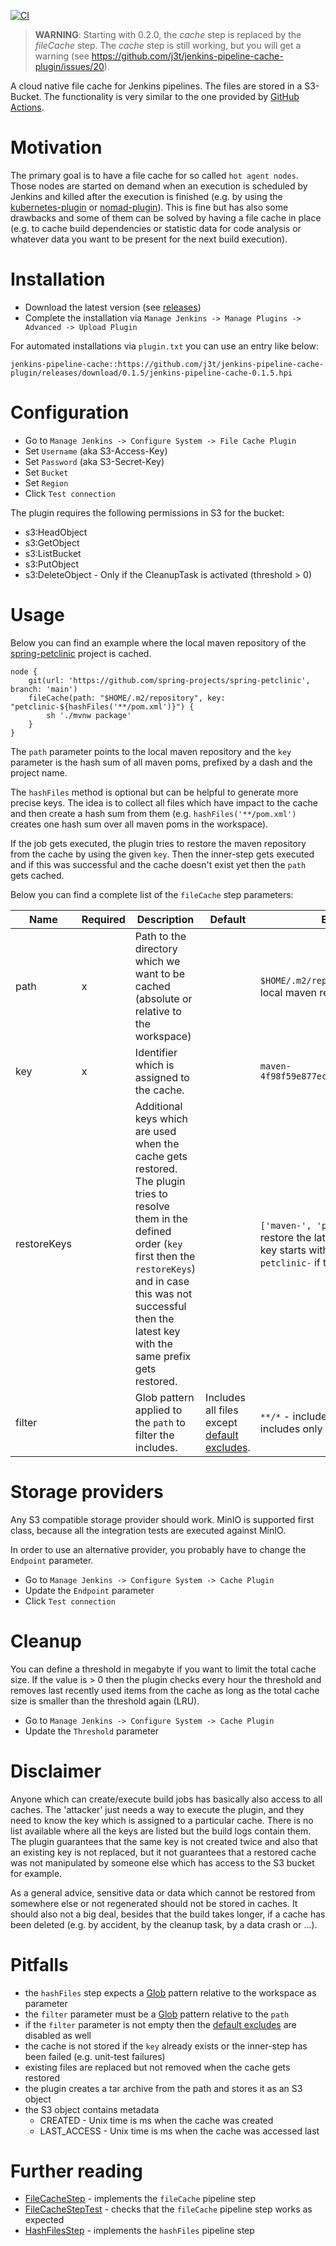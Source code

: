 [![CI](https://github.com/j3t/jenkins-pipeline-cache-plugin/actions/workflows/ci.yml/badge.svg)](https://github.com/j3t/jenkins-pipeline-cache-plugin/actions/workflows/ci.yml)

> **WARNING**: Starting with 0.2.0, the *cache* step is replaced by the *fileCache* step. The *cache* step is still working, but you will get a warning (see https://github.com/j3t/jenkins-pipeline-cache-plugin/issues/20).

A cloud native file cache for Jenkins pipelines. The files are stored in a S3-Bucket. The functionality is very similar to the one provided by [GitHub Actions](https://docs.github.com/en/actions/advanced-guides/caching-dependencies-to-speed-up-workflows).

# Motivation
The primary goal is to have a file cache for so called `hot agent nodes`. Those nodes are started on demand when an execution is scheduled by Jenkins and killed after the execution is finished (e.g. by using the [kubernetes-plugin](https://github.com/jenkinsci/kubernetes-plugin) or [nomad-plugin](https://github.com/jenkinsci/nomad-plugin)). This is fine but has also some drawbacks and some of them can be solved by having a file cache in place (e.g. to cache build dependencies or statistic data for code analysis or whatever data you want to be present for the next build execution).

# Installation
* Download the latest version (see [releases](https://github.com/j3t/jenkins-pipeline-cache-plugin/releases))
* Complete the installation via `Manage Jenkins -> Manage Plugins -> Advanced -> Upload Plugin`

For automated installations via `plugin.txt` you can use an entry like below:
```
jenkins-pipeline-cache::https://github.com/j3t/jenkins-pipeline-cache-plugin/releases/download/0.1.5/jenkins-pipeline-cache-0.1.5.hpi
```

# Configuration
* Go to `Manage Jenkins -> Configure System -> File Cache Plugin`
* Set `Username` (aka S3-Access-Key)
* Set `Password` (aka S3-Secret-Key)
* Set `Bucket`
* Set `Region`
* Click `Test connection`

The plugin requires the following permissions in S3 for the bucket:
* s3:HeadObject
* s3:GetObject
* s3:ListBucket
* s3:PutObject
* s3:DeleteObject - Only if the CleanupTask is activated (threshold > 0)

# Usage
Below you can find an example where the local maven repository of the [spring-petclinic](https://github.com/spring-projects/spring-petclinic) project is cached.
```
node {
    git(url: 'https://github.com/spring-projects/spring-petclinic', branch: 'main')
    fileCache(path: "$HOME/.m2/repository", key: "petclinic-${hashFiles('**/pom.xml')}") {
        sh './mvnw package'
    }
}
```
The `path` parameter points to the local maven repository and the `key` parameter is the hash sum of all maven poms, prefixed by a dash and the project name.

The `hashFiles` method is optional but can be helpful to generate more precise keys. The idea is to collect all files which have impact to the cache and then create a hash sum from them (e.g. `hashFiles('**/pom.xml')` creates one hash sum over all maven poms in the workspace).

If the job gets executed, the plugin tries to restore the maven repository from the cache by using the given `key`. Then the inner-step gets executed and if this was successful and the cache doesn't exist yet then the `path` gets cached.

Below you can find a complete list of the `fileCache` step parameters:

| Name        | Required | Description                                                                                                                                                                                                                                         | Default                                                                                                    | Example                                                                                                                          |
|-------------|----------|-----------------------------------------------------------------------------------------------------------------------------------------------------------------------------------------------------------------------------------------------------|------------------------------------------------------------------------------------------------------------|----------------------------------------------------------------------------------------------------------------------------------|
| path        | x        | Path to the directory which we want to be cached (absolute or relative to the workspace)                                                                                                                                                            |                                                                                                            | `$HOME/.m2/repository` - cache the local maven repository                                                                        |
| key         | x        | Identifier which is assigned to the cache.                                                                                                                                                                                                          |                                                                                                            | `maven-4f98f59e877ecb84ff75ef0fab45bac5`                                                                                         |
| restoreKeys |          | Additional keys which are used when the cache gets restored. The plugin tries to resolve them in the defined order (`key` first then the `restoreKeys`) and in case this was not successful then the latest key with the same prefix gets restored. |                                                                                                            | `['maven-', 'petclinic-']` - restore the latest cache where the key starts with `maven-` or `petclinic-` if the `key` not exists |
| filter      |          | Glob pattern applied to the `path` to filter the includes.                                                                                                                                                                                          | Includes all files except [default excludes](https://ant.apache.org/manual/dirtasks.html#defaultexcludes). | `**/*` - includes all files, `**/*.xml` - includes only XML files                                                                |

# Storage providers
Any S3 compatible storage provider should work. MinIO is supported first class, because all the integration tests are executed against MinIO.

In order to use an alternative provider, you probably have to change the `Endpoint` parameter.
* Go to `Manage Jenkins -> Configure System -> Cache Plugin`
* Update the `Endpoint` parameter
* Click `Test connection`

# Cleanup
You can define a threshold in megabyte if you want to limit the total cache size. If the value is > 0 then the plugin checks every hour the threshold and removes last recently used items from the cache as long as the total cache size is smaller than the threshold again (LRU).
* Go to `Manage Jenkins -> Configure System -> Cache Plugin`
* Update the `Threshold` parameter

# Disclaimer
Anyone which can create/execute build jobs has basically also access to all caches. The 'attacker' just needs a way to execute the plugin, and they need to know the key which is assigned to a particular cache. There is no list available where all the keys are listed but the build logs contain them. The plugin guarantees that the same key is not created twice and also that an existing key is not replaced, but it not guarantees that a restored cache was not manipulated by someone else which has access to the S3 bucket for example.

As a general advice, sensitive data or data which cannot be restored from somewhere else or not regenerated should not be stored in caches. It should also not a big deal, besides that the build takes longer, if a cache has been deleted (e.g. by accident, by the cleanup task, by a data crash or ...).

# Pitfalls
* the `hashFiles` step expects a [Glob](https://docs.oracle.com/javase/tutorial/essential/io/fileOps.html#glob) pattern relative to the workspace as parameter
* the `filter` parameter must be a [Glob](https://docs.oracle.com/javase/tutorial/essential/io/fileOps.html#glob) pattern relative to the `path`
* if the `filter` parameter is not empty then the [default excludes](https://ant.apache.org/manual/dirtasks.html#defaultexcludes) are disabled as well
* the cache is not stored if the `key` already exists or the inner-step has been failed (e.g. unit-test failures)
* existing files are replaced but not removed when the cache gets restored
* the plugin creates a tar archive from the path and stores it as an S3 object
* the S3 object contains metadata
  * CREATED - Unix time is ms when the cache was created
  * LAST_ACCESS - Unix time is ms when the cache was accessed last

# Further reading
* [FileCacheStep](./src/main/java/io/jenkins/plugins/pipeline/cache/FileCacheStep.java) - implements the `fileCache` pipeline step
* [FileCacheStepTest](./src/test/java/io/jenkins/plugins/pipeline/cache/FileCacheStepTest.java) - checks that the `fileCache` pipeline step works as expected
* [HashFilesStep](./src/main/java/io/jenkins/plugins/pipeline/cache/HashFilesStep.java) - implements the `hashFiles` pipeline step
